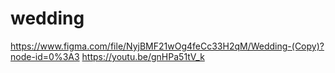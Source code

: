 # wedding
https://www.figma.com/file/NyjBMF21wOg4feCc33H2qM/Wedding-(Copy)?node-id=0%3A3
https://youtu.be/gnHPa51tV_k
